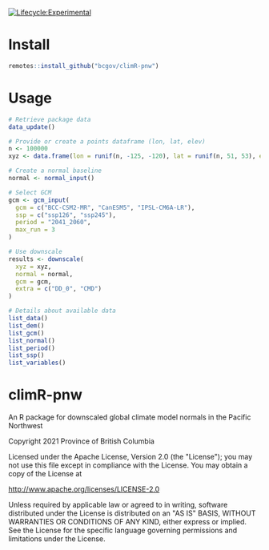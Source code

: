 <!-- badges: start -->
[![Lifecycle:Experimental](https://img.shields.io/badge/Lifecycle-Experimental-339999)](<Redirect-URL>)
<!-- badges: end -->

# Install

```r
remotes::install_github("bcgov/climR-pnw")
```

# Usage

```r
# Retrieve package data
data_update()

# Provide or create a points dataframe (lon, lat, elev)
n <- 100000
xyz <- data.frame(lon = runif(n, -125, -120), lat = runif(n, 51, 53), elev = runif(n, 1500, 2500))

# Create a normal baseline
normal <- normal_input()

# Select GCM
gcm <- gcm_input(
  gcm = c("BCC-CSM2-MR", "CanESM5", "IPSL-CM6A-LR"),
  ssp = c("ssp126", "ssp245"),
  period = "2041_2060",
  max_run = 3
)

# Use downscale
results <- downscale(
  xyz = xyz,
  normal = normal,
  gcm = gcm,
  extra = c("DD_0", "CMD")
)

# Details about available data
list_data()
list_dem()
list_gcm()
list_normal()
list_period()
list_ssp()
list_variables()

```

# climR-pnw
An R package for downscaled global climate model normals in the Pacific Northwest

Copyright 2021 Province of British Columbia

Licensed under the Apache License, Version 2.0 (the "License"); you may not use this file except in compliance with the License. You may obtain a copy of the License at

http://www.apache.org/licenses/LICENSE-2.0

Unless required by applicable law or agreed to in writing, software distributed under the License is distributed on an "AS IS" BASIS, WITHOUT WARRANTIES OR CONDITIONS OF ANY KIND, either express or implied. See the License for the specific language governing permissions and limitations under the License.
